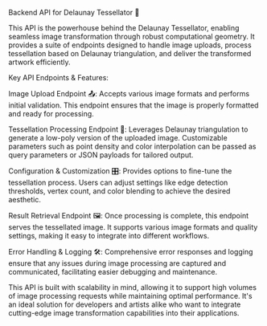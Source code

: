Backend API for Delaunay Tessellator 🚀

This API is the powerhouse behind the Delaunay Tessellator, enabling seamless image transformation through robust computational geometry. It provides a suite of endpoints designed to handle image uploads, process tessellation based on Delaunay triangulation, and deliver the transformed artwork efficiently.

Key API Endpoints & Features:

Image Upload Endpoint 📤:
Accepts various image formats and performs initial validation. This endpoint ensures that the image is properly formatted and ready for processing.

Tessellation Processing Endpoint 🔺:
Leverages Delaunay triangulation to generate a low-poly version of the uploaded image. Customizable parameters such as point density and color interpolation can be passed as query parameters or JSON payloads for tailored output.

Configuration & Customization 🎛️:
Provides options to fine-tune the tessellation process. Users can adjust settings like edge detection thresholds, vertex count, and color blending to achieve the desired aesthetic.

Result Retrieval Endpoint 🖼️:
Once processing is complete, this endpoint serves the tessellated image. It supports various image formats and quality settings, making it easy to integrate into different workflows.

Error Handling & Logging 🛠️:
Comprehensive error responses and logging ensure that any issues during image processing are captured and communicated, facilitating easier debugging and maintenance.

This API is built with scalability in mind, allowing it to support high volumes of image processing requests while maintaining optimal performance. It's an ideal solution for developers and artists alike who want to integrate cutting-edge image transformation capabilities into their applications.
